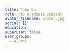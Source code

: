 ```yaml
---
title: Yubo Du
role: PhD Graduate Student
avatar_filename: avatar.jpg
social: []
education:
superuser: false
user_groups:
  - Alumni 
---
```

